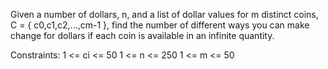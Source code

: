 Given a number of dollars, n, and a list of dollar values for m distinct coins, C = { c0,c1,c2,...,cm-1 }, find the number of different ways you can make change for  dollars if each coin is available in an infinite quantity.

Constraints:
1 <= ci <= 50
1 <= n <= 250
1 <= m <= 50